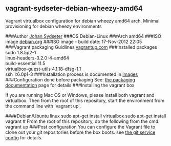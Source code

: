 ## vagrant-sydseter-debian-wheezy-amd64

Vagrant virtualbox configuration for debian wheezy amd64 arch.
Minimal provisioning for debian wheezy environments

###Author
[Johan Sydseter](http://www.sydseter.com)
###OS
Debian-Linux
###Arch
amd64
###ISO image
[debian.org](http://cdimage.debian.org/cdimage/wheezy_di_beta4/amd64/iso-cd/debian-wheezy-DI-b4-amd64-CD-1.iso "Debian-Wheezy amd64 ISO image")
###ISO image - build date:
17-Nov-2012 22:05
###Vagrant packaging Guidlines
[vagrantup.com](http://vagrantup.com/v1/docs/base_boxes.html "Vagrant packaging guidelines")
###Installed packages
sudo 1.8.5p2-1<br>
linux-headers-3.2.0-4-amd64<br>
build-essential 11.5<br>
virtualbox-guest-utils 4.1.18-dfsg-1.1<br>
ssh 1:6.0p1-3
###Installation process
is documented in [images](vagrant-sydseter-debian-wheezy-amd64/blob/master/doc/images)
###Configuration done before packaging
See: [the packaging documentation](vagrant-sydseter-debian-wheezy-amd64/blob/master/doc/README.md) page for details 
###Installing the vagrant box

If you are running Mac OS or Windows, please install both vagrant and virtualbox.
Then from the root of this repository, start the environment from the 
command line with 'vagrant up'.

####Debian/Ubuntu linux
    sudo apt-get install virtualbox
    sudo apt-get install vagrant
    # From the root of this repository, do the following from the cmd.
    vagrant up
###Post configuration
You can configure the Vagrant file to clone out your git repositories before the
box boots. see [the git service config](vagrant-sydseter-debian-wheezy-amd64/blob/master/etc/git.yml) for details.
